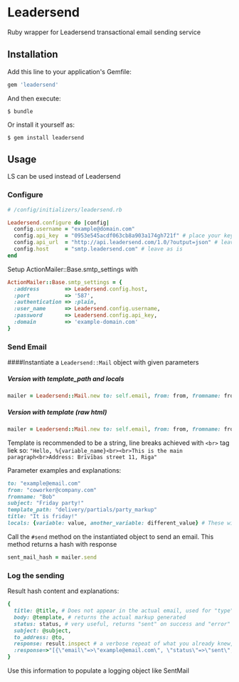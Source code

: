 # Leadersend

Ruby wrapper for Leadersend transactional email sending service

## Installation

Add this line to your application's Gemfile:

```ruby
gem 'leadersend'
```

And then execute:

    $ bundle

Or install it yourself as:

    $ gem install leadersend

## Usage

LS can be used instead of Leadersend

### Configure
```ruby
# /config/initializers/leadersend.rb

Leadersend.configure do |config|
  config.username = "example@domain.com"
  config.api_key  = "0953e545acdf063cb8a903a174gh721f" # place your key here
  config.api_url  = "http://api.leadersend.com/1.0/?output=json" # leave as is
  config.host     = "smtp.leadersend.com" # leave as is
end
```

Setup ActionMailer::Base.smtp_settings with
```ruby
ActionMailer::Base.smtp_settings = {
  :address        => Leadersend.config.host,
  :port           => '587',
  :authentication => :plain,
  :user_name      => Leadersend.config.username,
  :password       => Leadersend.config.api_key,
  :domain         => 'example-domain.com'
}
```

### Send Email
####Instantiate a `Leadersend::Mail` object with given parameters
##### Version with template_path and locals
```ruby
mailer = Leadersend::Mail.new to: self.email, from: from, fromname: fromname, subject: subject, template_path: template_path, locals: locals, title: title
```
##### Version with template (raw html)
```ruby
mailer = Leadersend::Mail.new to: self.email, from: from, fromname: fromname, subject: subject, template: template, title: title
```
Template is recommended to be a string, line breaks achieved with `<br>` tag liek so:
`"Hello, %{variable_name}<br><br>This is the main paragraph<br>Address: Brīvības street 11, Riga"`

Parameter examples and explanations:
```ruby
to: "example@email.com"
from: "coworker@company.com"
fromname: "Bob"
subject: "Friday party!"
template_path: "delivery/partials/party_markup"
title: "It is friday!"
locals: {variable: value, another_variable: different_value} # These will be made available in the template
```

Call the `#send` method on the instantiated object to send an email. This method returns a hash with response
```ruby
sent_mail_hash = mailer.send
```

### Log the sending
Result hash content and explanations:
```ruby
{
  title: @title, # Does not appear in the actual email, used for "type" identification
  body: @template, # returns the actual markup generated
  status: status, # very useful, returns "sent" on success and "error" on fail
  subject: @subject,
  to_address: @to,
  response: result.inspect # a verbose repeat of what you already knew, for example
  :response=>"[{\"email\"=>\"example@email.com\", \"status\"=>\"sent\", \"id\"=>\"ecf0ea8f33df690a02c83ccc86x678be\"}]"
}
```

Use this information to populate a logging object like SentMail
